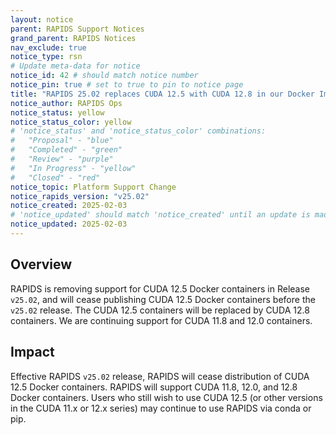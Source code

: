 ```yaml
---
layout: notice
parent: RAPIDS Support Notices
grand_parent: RAPIDS Notices
nav_exclude: true
notice_type: rsn
# Update meta-data for notice
notice_id: 42 # should match notice number
notice_pin: true # set to true to pin to notice page
title: "RAPIDS 25.02 replaces CUDA 12.5 with CUDA 12.8 in our Docker Images"
notice_author: RAPIDS Ops
notice_status: yellow
notice_status_color: yellow
# 'notice_status' and 'notice_status_color' combinations:
#   "Proposal" - "blue"
#   "Completed" - "green"
#   "Review" - "purple"
#   "In Progress" - "yellow"
#   "Closed" - "red"
notice_topic: Platform Support Change
notice_rapids_version: "v25.02"
notice_created: 2025-02-03
# 'notice_updated' should match 'notice_created' until an update is made
notice_updated: 2025-02-03
---
```


## Overview

RAPIDS is removing support for CUDA 12.5 Docker containers in Release `v25.02`, and will cease publishing CUDA 12.5 Docker containers before the `v25.02` release.  The CUDA 12.5 containers will be replaced by CUDA 12.8 containers.  We are continuing support for CUDA 11.8 and 12.0 containers.

## Impact

Effective RAPIDS `v25.02` release, RAPIDS will cease distribution of CUDA 12.5 Docker containers.
RAPIDS will support CUDA 11.8, 12.0, and 12.8 Docker containers.
Users who still wish to use CUDA 12.5 (or other versions in the CUDA 11.x or 12.x series) may continue to use RAPIDS via conda or pip.
